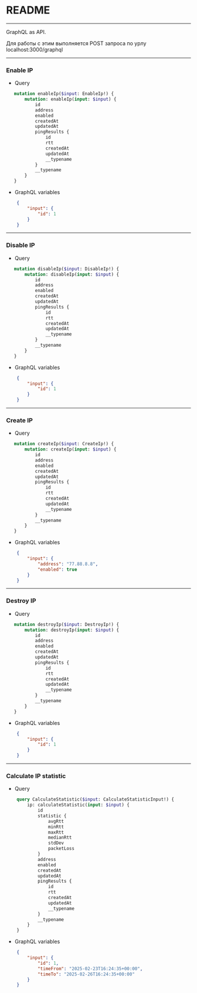 # README

---
GraphQL as API.

Для работы с этим выполняется POST запроса по урлу localhost:3000/graphql

---
### Enable IP

* Query
```GraphQL
   mutation enableIp($input: EnableIp!) {
       mutation: enableIp(input: $input) {
           id
           address
           enabled
           createdAt
           updatedAt
           pingResults {
               id
               rtt
               createdAt
               updatedAt
               __typename
           }
           __typename
       }
   }
```
* GraphQL variables
```json
    {
        "input": {
            "id": 1
        }
    }
```

---
### Disable IP

* Query
```GraphQL
   mutation disableIp($input: DisableIp!) {
       mutation: disableIp(input: $input) {
           id
           address
           enabled
           createdAt
           updatedAt
           pingResults {
               id
               rtt
               createdAt
               updatedAt
               __typename
           }
           __typename
       }
   }
```
* GraphQL variables
```json
    {
        "input": {
            "id": 1
        }
    }
```

---
### Create IP

* Query
```GraphQL
   mutation createIp($input: CreateIp!) {
       mutation: createIp(input: $input) {
           id
           address
           enabled
           createdAt
           updatedAt
           pingResults {
               id
               rtt
               createdAt
               updatedAt
               __typename
           }
           __typename
       }
   }
```
* GraphQL variables
```json
    {
        "input": {
            "address": "77.88.8.8",
            "enabled": true
        }
    }
```

---
### Destroy IP

* Query
```GraphQL
   mutation destroyIp($input: DestroyIp!) {
       mutation: destroyIp(input: $input) {
           id
           address
           enabled
           createdAt
           updatedAt
           pingResults {
               id
               rtt
               createdAt
               updatedAt
               __typename
           }
           __typename
       }
   }
```
* GraphQL variables
```json
    {
        "input": {
            "id": 1
        }
    }
```

---
### Calculate IP statistic

* Query
```GraphQL
    query CalculateStatistic($input: CalculateStatisticInput!) {
        ip: calculateStatistic(input: $input) {
            id
            statistic {
                avgRtt
                minRtt
                maxRtt
                medianRtt
                stdDev
                packetLoss
            }
            address
            enabled
            createdAt
            updatedAt
            pingResults {
                id
                rtt
                createdAt
                updatedAt
                __typename
            }
            __typename
        }
    }
```
* GraphQL variables
```json
    {
        "input": {
            "id": 1,
            "timeFrom": "2025-02-23T16:24:35+00:00",
            "timeTo": "2025-02-26T16:24:35+00:00"
        }
    }
```